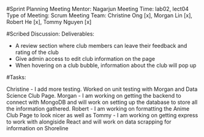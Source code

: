 #Sprint Planning Meeting
Mentor: Nagarjun
Meeting Time: lab02, lect04
Type of Meeting: Scrum Meeting
Team: Christine Ong [x], Morgan Lin [x], Robert He [x], Tommy Nguyen [x]

#Scribed Discussion:
Deliverables:
- A review section where club members can leave their feedback and rating of the club
- Give admin access to edit club information on the page
- When hovering on a club bubble, information about the club will pop up

#Tasks:

Christine - I add more testing. Worked on unit testing with Morgan and Data Science Club Page.
Morgan - I am working on getting the backend to connect with MongoDB and will work on setting up the database to store all the information gathered.
Robert - I am working on formatting the Anime Club Page to look nicer as well as 
Tommy - I am working on getting express to work with alongiside React and will work on data scrapping for information on Shoreline

